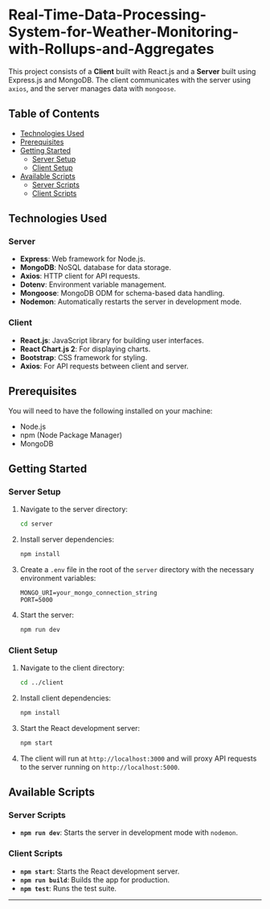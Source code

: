 # Real-Time-Data-Processing-System-for-Weather-Monitoring-with-Rollups-and-Aggregates

This project consists of a **Client** built with React.js and a **Server** built using Express.js and MongoDB. The client communicates with the server using `axios`, and the server manages data with `mongoose`.

## Table of Contents
- [Technologies Used](#technologies-used)
- [Prerequisites](#prerequisites)
- [Getting Started](#getting-started)
  - [Server Setup](#server-setup)
  - [Client Setup](#client-setup)
- [Available Scripts](#available-scripts)
  - [Server Scripts](#server-scripts)
  - [Client Scripts](#client-scripts)

## Technologies Used

### Server
- **Express**: Web framework for Node.js.
- **MongoDB**: NoSQL database for data storage.
- **Axios**: HTTP client for API requests.
- **Dotenv**: Environment variable management.
- **Mongoose**: MongoDB ODM for schema-based data handling.
- **Nodemon**: Automatically restarts the server in development mode.

### Client
- **React.js**: JavaScript library for building user interfaces.
- **React Chart.js 2**: For displaying charts.
- **Bootstrap**: CSS framework for styling.
- **Axios**: For API requests between client and server.

## Prerequisites

You will need to have the following installed on your machine:
- Node.js
- npm (Node Package Manager)
- MongoDB

## Getting Started

### Server Setup
1. Navigate to the server directory:
   ```bash
   cd server
   ```

2. Install server dependencies:
   ```bash
   npm install
   ```

3. Create a `.env` file in the root of the `server` directory with the necessary environment variables:
   ```
   MONGO_URI=your_mongo_connection_string
   PORT=5000
   ```

4. Start the server:
   ```bash
   npm run dev
   ```

### Client Setup
1. Navigate to the client directory:
   ```bash
   cd ../client
   ```

2. Install client dependencies:
   ```bash
   npm install
   ```

3. Start the React development server:
   ```bash
   npm start
   ```

4. The client will run at `http://localhost:3000` and will proxy API requests to the server running on `http://localhost:5000`.

## Available Scripts

### Server Scripts
- **`npm run dev`**: Starts the server in development mode with `nodemon`.

### Client Scripts
- **`npm start`**: Starts the React development server.
- **`npm run build`**: Builds the app for production.
- **`npm test`**: Runs the test suite.

---
